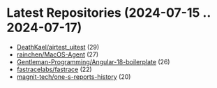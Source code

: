 # Latest Repositories (2024-07-15 .. 2024-07-17)

- [DeathKael/airtest_uitest](https://github.com/DeathKael/airtest_uitest) (29)
- [rainchen/MacOS-Agent](https://github.com/rainchen/MacOS-Agent) (27)
- [Gentleman-Programming/Angular-18-boilerplate](https://github.com/Gentleman-Programming/Angular-18-boilerplate) (26)
- [fastracelabs/fastrace](https://github.com/fastracelabs/fastrace) (22)
- [magnit-tech/one-s-reports-history](https://github.com/magnit-tech/one-s-reports-history) (20)

